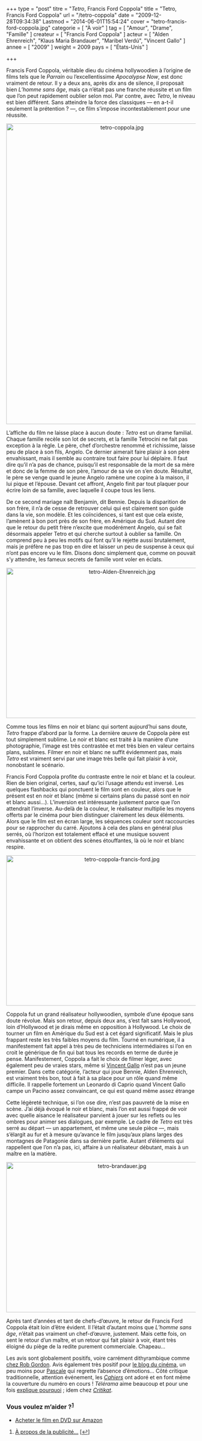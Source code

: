 +++
type = "post"
titre = "<em>Tetro</em>, Francis Ford Coppola"
title = "Tetro, Francis Ford Coppola"
url = "/tetro-coppola"
date = "2009-12-28T09:34:38"
Lastmod = "2014-06-01T15:54:24"
cover = "tetro-francis-ford-coppola.jpg"
categorie = [ "À voir" ]
tag = [ "Amour", "Drame", "Famille" ]
createur = [ "Francis Ford Coppola" ]
acteur = [ "Alden Ehrenreich", "Klaus Maria Brandauer", "Maribel Verdú", "Vincent Gallo" ]
annee = [ "2009" ]
weight = 2009
pays = [ "États-Unis" ]

+++

<p>Francis Ford Coppola, véritable dieu du cinéma hollywoodien à l&rsquo;origine de films tels que le <em>Parrain</em> ou l&rsquo;excellentissime <em>Apocalypse Now</em>, est donc vraiment de retour. Il y a deux ans, après dix ans de silence, il proposait bien <em>L&rsquo;homme sans âge</em>, mais ça n&rsquo;était pas une franche réussite et un film que l&rsquo;on peut rapidement oublier selon moi. Par contre, avec <em>Tetro</em>, le niveau est bien différent. Sans atteindre la force des classiques — en a-t-il seulement la prétention ? —, ce film s&rsquo;impose incontestablement pour une réussite.</p>
<div style="text-align: center;"><img class="aligncenter" src="tetro-coppola.jpg" border="0" alt="tetro-coppola.jpg" width="600" height="800" /></div>
<p>L&rsquo;affiche du film ne laisse place à aucun doute : <em>Tetro</em> est un drame familial. Chaque famille recèle son lot de secrets, et la famille Tetrocini ne fait pas exception à la règle. Le père, chef d&rsquo;orchestre renommé et richissime, laisse peu de place à son fils, Angelo. Ce dernier aimerait faire plaisir à son père envahissant, mais il semble au contraire tout faire pour lui déplaire. Il faut dire qu&rsquo;il n&rsquo;a pas de chance, puisqu&rsquo;il est responsable de la mort de sa mère et donc de la femme de son père, l&rsquo;amour de sa vie on s&rsquo;en doute. Résultat, le père se venge quand le jeune Angelo ramène une copine à la maison, il lui pique et l&rsquo;épouse. Devant cet affront, Angelo finit par tout plaquer pour écrire loin de sa famille, avec laquelle il coupe tous les liens.</p>
<p>De ce second mariage naît Benjamin, dit Bennie. Depuis la disparition de son frère, il n&rsquo;a de cesse de retrouver celui qui est clairement son guide dans la vie, son modèle. Et les coïncidences, si tant est que cela existe, l&rsquo;amènent à bon port près de son frère, en Amérique du Sud. Autant dire que le retour du petit frère n&rsquo;excite que modérément Angelo, qui se fait désormais appeler Tetro et qui cherche surtout à oublier sa famille. On comprend peu à peu les motifs qui font qu&rsquo;il le rejette aussi brutalement, mais je préfère ne pas trop en dire et laisser un peu de suspense à ceux qui n&rsquo;ont pas encore vu le film. Disons donc simplement que, comme on pouvait s&rsquo;y attendre, les fameux secrets de famille vont voler en éclats.</p>
<div style="text-align: center;"><img class="aligncenter" src="tetro-Alden-Ehrenreich.jpg" border="0" alt="tetro-Alden-Ehrenreich.jpg" width="600" height="400" /></div>
<p>Comme tous les films en noir et blanc qui sortent aujourd&rsquo;hui sans doute, <em>Tetro</em> frappe d&rsquo;abord par la forme. La dernière œuvre de Coppola père est tout simplement sublime. Le noir et blanc est traité à la manière d&rsquo;une photographie, l&rsquo;image est très contrastée et met très bien en valeur certains plans, sublimes. Filmer en noir et blanc ne suffit évidemment pas, mais <em>Tetro</em> est vraiment servi par une image très belle qui fait plaisir à voir, nonobstant le scénario.</p>
<p>Francis Ford Coppola profite du contraste entre le noir et blanc et la couleur. Rien de bien original, certes, sauf qu&rsquo;ici l&rsquo;usage attendu est inversé. Les quelques flashbacks qui ponctuent le film sont en couleur, alors que le présent est en noir et blanc (même si certains plans du passé sont en noir et blanc aussi&#8230;). L&rsquo;inversion est intéressante justement parce que l&rsquo;on attendrait l&rsquo;inverse. Au-delà de la couleur, le réalisateur multiplie les moyens offerts par le cinéma pour bien distinguer clairement les deux éléments. Alors que le film est en écran large, les séquences couleur sont raccourcies pour se rapprocher du carré. Ajoutons à cela des plans en général plus serrés, où l&rsquo;horizon est totalement effacé et une musique souvent envahissante et on obtient des scènes étouffantes, là où le noir et blanc respire.</p>
<div style="text-align: center;"><img class="aligncenter" src="tetro-coppola-francis-ford.jpg" border="0" alt="tetro-coppola-francis-ford.jpg" width="600" height="400" /></div>
<p>Coppola fut un grand réalisateur hollywoodien, symbole d&rsquo;une époque sans doute révolue. Mais son retour, depuis deux ans, s&rsquo;est fait sans Hollywood, loin d&rsquo;Hollywood et je dirais même en opposition à Hollywood. Le choix de tourner un film en Amérique du Sud est à cet égard significatif. Mais le plus frappant reste les très faibles moyens du film. Tourné en numérique, il a manifestement fait appel à très peu de techniciens intermédiaires si l&rsquo;on en croit le générique de fin qui bat tous les records en terme de durée je pense. Manifestement, Coppola a fait le choix de filmer léger, avec également peu de vraies stars, même si <a href="http://fr.wikipedia.org/wiki/Vincent_Gallo">Vincent Gallo</a> n&rsquo;est pas un jeune premier. Dans cette catégorie, l&rsquo;acteur qui joue Bennie, Alden Ehrenreich, est vraiment très bon, tout à fait à sa place pour un rôle quand même difficile. Il rappelle fortement un Leonardo di Caprio quand Vincent Gallo campe un Pacino assez convaincant, ce qui est quand même assez étrange</p>
<p>Cette légèreté technique, si l&rsquo;on ose dire, n&rsquo;est pas pauvreté de la mise en scène. J&rsquo;ai déjà évoqué le noir et blanc, mais l&rsquo;on est aussi frappé de voir avec quelle aisance le réalisateur parvient à jouer sur les reflets ou les ombres pour animer ses dialogues, par exemple. Le cadre de <em>Tetro</em> est très serré au départ — un appartement, et même une seule pièce —, mais s&rsquo;élargit au fur et à mesure qu&rsquo;avance le film jusqu&rsquo;aux plans larges des montagnes de Patagonie dans sa dernière partie. Autant d&rsquo;éléments qui rappellent que l&rsquo;on n&rsquo;a pas, ici, affaire à un réalisateur débutant, mais à un maître en la matière.</p>
<div style="text-align: center;"><img class="aligncenter" src="tetro-brandauer.jpg" border="0" alt="tetro-brandauer.jpg" width="600" height="400" /></div>
<p>Après tant d&rsquo;années et tant de chefs-d&rsquo;œuvre, le retour de Francis Ford Coppola était loin d&rsquo;être évident. Il l&rsquo;était d&rsquo;autant moins que <em>L&rsquo;homme sans âge</em>, n&rsquo;était pas vraiment un chef-d&rsquo;œuvre, justement. Mais cette fois, on sent le retour d&rsquo;un maître, et un retour qui fait plaisir à voir, étant très éloigné du piège de la redite purement commerciale. Chapeau&#8230;</p>
<p>Les avis sont globalement positifs, voire carrément dithyrambique comme <a href="http://www.toujoursraison.com/2009/12/tetro.html">chez Rob Gordon</a>. Avis également très positif pour <a href="http://www.leblogducinema.com/2009/12/25/critique-tetro/">le blog du cinéma</a>, un peu moins pour <a href="http://www.surlarouteducinema.com/archive/2009/12/26/tetro-de-francis-ford-coppola.html">Pascale</a> qui regrette l&rsquo;absence d&rsquo;émotions&#8230; Côté critique traditionnelle, attention événement, les <em><a href="http://www.cahiersducinema.com/">Cahiers</a></em> ont adoré et en font même la couverture du numéro en cours ! <em>Télérama</em> aime beaucoup et pour une fois <a href="http://www.telerama.fr/cinema/films/tetro,384893,critique.php">explique pourquoi</a> ; idem chez <em><a href="http://www.critikat.com/Tetro.html">Critikat</a></em>.</p>
<div class="amazon">
<h3>Vous voulez m&rsquo;aider ?<sup><a href="#footnote_0_2296" id="identifier_0_2296" class="footnote-link footnote-identifier-link" title="&Agrave; propos de la publicit&eacute;&hellip;">1</a></sup></h3>
<ul>
<li><a href="http://www.amazon.fr/gp/product/B003DQWQ8W/ref=as_li_ss_tl?ie=UTF8&#038;tag=leblogdenic07-21&#038;linkCode=as2&#038;camp=1642&#038;creative=19458&#038;creativeASIN=B003DQWQ8W">Acheter le film en DVD sur Amazon</a></li>
</ul>
</div>
<ol class="footnotes"><li id="footnote_0_2296" class="footnote"><a href="http://voiretmanger.fr/a-propos/publicite/">À propos de la publicité…</a> [<a href="#identifier_0_2296" class="footnote-link footnote-back-link">&#8617;</a>]</li></ol>
